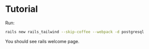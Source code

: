 # Tutorial

Run:

```sh
rails new rails_tailwind --skip-coffee --webpack -d postgresql
```

You should see rails welcome page.
